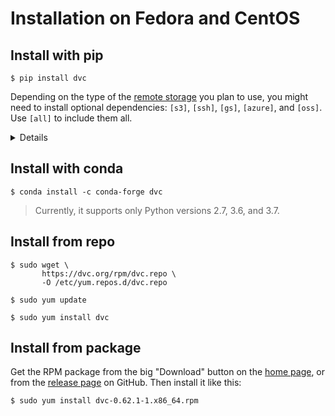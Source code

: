 # Installation on Fedora and CentOS

## Install with pip

```dvc
$ pip install dvc
```

Depending on the type of the
[remote storage](/doc/user-guide/external-dependencies) you plan to use, you
might need to install optional dependencies: `[s3]`, `[ssh]`, `[gs]`, `[azure]`,
and `[oss]`. Use `[all]` to include them all.

<details>

### Example: How to install DVC with support for Amazon S3 storage

```dvc
$ pip install 'dvc[s3]'
```

In this case it installs `boto3` library as well, besides DVC.

</details>

## Install with conda

```dvc
$ conda install -c conda-forge dvc
```

> Currently, it supports only Python versions 2.7, 3.6, and 3.7.

## Install from repo

```dvc
$ sudo wget \
       https://dvc.org/rpm/dvc.repo \
       -O /etc/yum.repos.d/dvc.repo

$ sudo yum update

$ sudo yum install dvc
```

## Install from package

Get the RPM package from the big "Download" button on the [home page](/), or
from the [release page](https://github.com/iterative/dvc/releases/) on GitHub.
Then install it like this:

```dvc
$ sudo yum install dvc-0.62.1-1.x86_64.rpm
```

